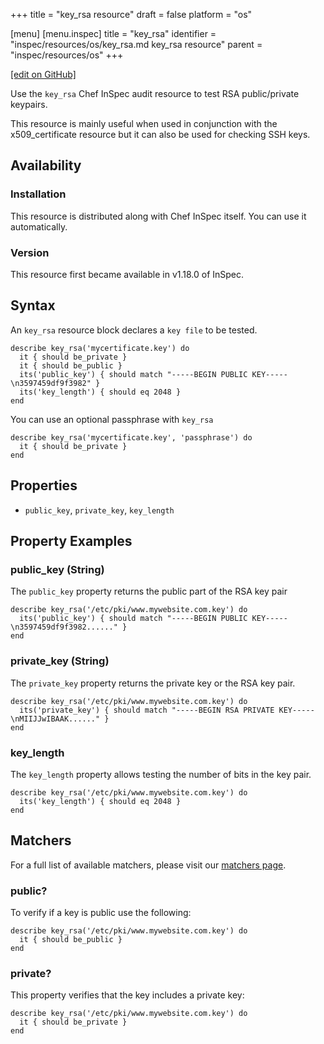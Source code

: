 +++
title = "key_rsa resource"
draft = false
platform = "os"

[menu]
  [menu.inspec]
    title = "key_rsa"
    identifier = "inspec/resources/os/key_rsa.md key_rsa resource"
    parent = "inspec/resources/os"
+++

[\[edit on GitHub\]](https://github.com/inspec/inspec/blob/master/www/content/inspec/resources/key_rsa.md)

Use the `key_rsa` Chef InSpec audit resource to test RSA public/private keypairs.

This resource is mainly useful when used in conjunction with the x509_certificate resource but it can also be used for checking SSH keys.

## Availability

### Installation

This resource is distributed along with Chef InSpec itself. You can use it automatically.

### Version

This resource first became available in v1.18.0 of InSpec.

## Syntax

An `key_rsa` resource block declares a `key file` to be tested.

    describe key_rsa('mycertificate.key') do
      it { should be_private }
      it { should be_public }
      its('public_key') { should match "-----BEGIN PUBLIC KEY-----\n3597459df9f3982" }
      its('key_length') { should eq 2048 }
    end

You can use an optional passphrase with `key_rsa`

    describe key_rsa('mycertificate.key', 'passphrase') do
      it { should be_private }
    end

## Properties

- `public_key`, `private_key`, `key_length`

## Property Examples

### public_key (String)

The `public_key` property returns the public part of the RSA key pair

    describe key_rsa('/etc/pki/www.mywebsite.com.key') do
      its('public_key') { should match "-----BEGIN PUBLIC KEY-----\n3597459df9f3982......" }
    end

### private_key (String)

The `private_key` property returns the private key or the RSA key pair.

    describe key_rsa('/etc/pki/www.mywebsite.com.key') do
      its('private_key') { should match "-----BEGIN RSA PRIVATE KEY-----\nMIIJJwIBAAK......" }
    end

### key_length

The `key_length` property allows testing the number of bits in the key pair.

    describe key_rsa('/etc/pki/www.mywebsite.com.key') do
      its('key_length') { should eq 2048 }
    end

## Matchers

For a full list of available matchers, please visit our [matchers page](/inspec/matchers/).

### public?

To verify if a key is public use the following:

    describe key_rsa('/etc/pki/www.mywebsite.com.key') do
      it { should be_public }
    end

### private?

This property verifies that the key includes a private key:

    describe key_rsa('/etc/pki/www.mywebsite.com.key') do
      it { should be_private }
    end
